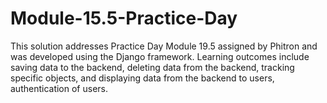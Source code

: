 # Module-15.5-Practice-Day
<p>This solution addresses Practice Day Module 19.5 assigned by Phitron and was developed using the Django framework. Learning outcomes include saving data to the backend, deleting data from the backend, tracking specific objects, and displaying data from the backend to users, authentication of users.</p>
